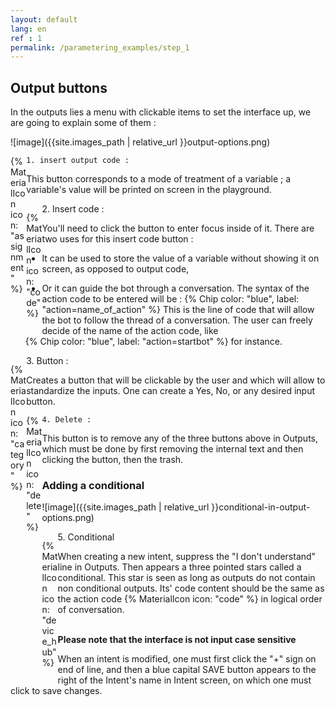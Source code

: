 ```yaml
---
layout: default
lang: en
ref : 1
permalink: /parametering_examples/step_1
---
```


## Output buttons

In the outputs lies a menu with clickable items to set the interface up, we are going to explain some of them :

![image]({{site.images_path | relative_url }}output-options.png)

<div style="float:left;width:5%" markdown="1">
  {% MaterialIcon icon: "assignment" %}
</div>

    1. insert output code :

This button corresponds to a mode of treatment of a variable ; a variable's value will be printed on screen in the playground. 


<div style="float:left;width:5%" markdown="1">

 {% MaterialIcon icon: "code" %}
</div>
    2. Insert code :

You'll need to click the button to enter focus inside of it. There are two uses for this insert code button :

- It can be used to store the value of a variable without showing it on screen, as opposed to output code, 

- Or it can guide the bot through a conversation. The syntax of the action code to be entered will be : 
{% Chip color: "blue", label: "action=name_of_action" %}
This is the line of code that will allow the bot to follow the thread of a conversation. The user can freely decide of the name of the action code, like  
{% Chip color: "blue", label: "action=startbot" %} for instance.




<div style="float:left;width:5%" markdown="1">

 {% MaterialIcon icon: "category" %}
</div>
    3. Button :

Creates a button that will be clickable by the user and which will allow to standardize the inputs. One can create a Yes, No, or any desired input button.



<div style="float:left;width:5%" markdown="1">
  {% MaterialIcon icon: "delete" %}
</div>

    4. Delete :

This button is to remove any of the three buttons above in Outputs, which must be done by first removing the internal text and then clicking the button, then the trash.



### Adding a conditional


![image]({{site.images_path | relative_url }}conditional-in-output-options.png)

<div style="float:left;width:5%" markdown="1">

 {% MaterialIcon icon: "device_hub" %}
</div>
    5. Conditional

When creating a new intent, suppress the "I don't understand" line in Outputs. Then appears a three pointed stars called a conditional. This star is seen as long as outputs do not contain non conditional outputs. Its' code content should be the same as the action code  {% MaterialIcon icon: "code" %} in logical order of conversation. <br><br>

**Please note that the interface is not input case sensitive**

When an intent is modified, one must first click the "+" sign on end of line, and then a blue capital SAVE button appears to the right of the Intent's name in Intent screen, on which one must click to save changes.
